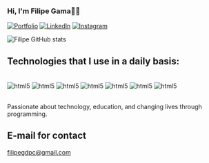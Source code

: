 ### Hi, I'm Filipe Gama👋🏻


[![Portfolio](https://img.shields.io/website-up-down-green-red/http/monip.org.svg)](https://filipegdpc.github.io/Portifolio/)
[![Linkedln](https://img.shields.io/badge/LinkedIn-0077B5?style=for-the-badge&logo=linkedin&logoColor=white
)](https://www.linkedin.com/in/filipegdpc/)
[![Instagram](https://img.shields.io/badge/Instagram-E4405F?style=for-the-badge&logo=instagram&logoColor=white)](https://www.instagram.com/filipegdev/)

![Filipe GitHub stats](https://github-readme-stats.vercel.app/api?username=FilipeGDPC&show_icons=true&theme=onedark)


## Technologies that I use in a daily basis:

<div style="display: inline_block"><br/>
    <img align ="center" alt="html5" src="https://img.shields.io/badge/HTML5-E34F26?style=for-the-badge&logo=html5&logoColor=white" /> 
    <img align ="center" alt="html5" src="https://img.shields.io/badge/CSS3-1572B6?style=for-the-badge&logo=css3&logoColor=white" /> 
    <img align ="center" alt="html5" src="https://img.shields.io/badge/Bootstrap-563D7C?style=for-the-badge&logo=bootstrap&logoColor=white" /> 
    <img align ="center" alt="html5" src="https://img.shields.io/badge/Python-14354C?style=for-the-badge&logo=python&logoColor=white" /> 
    <img align ="center" alt="html5" src="https://img.shields.io/badge/Flask-000000?style=for-the-badge&logo=flask&logoColor=white" /> 
    <img align ="center" alt="html5" src="https://img.shields.io/badge/Django-092E20?style=for-the-badge&logo=django&logoColor=white" /> 
    <img align ="center" alt="html5" src="https://img.shields.io/badge/MySQL-00000F?style=for-the-badge&logo=mysql&logoColor=white" /> 
    </div><br/>

Passionate about technology, education, and changing lives through programming.


## E-mail for contact
filipegdpc@gmail.com
